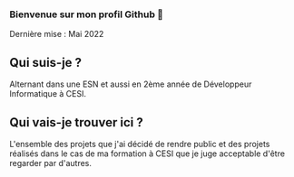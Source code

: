 ### Bienvenue sur mon profil Github 👋
Dernière mise : Mai 2022

## Qui suis-je ?
Alternant dans une ESN et aussi en 2ème année de Développeur Informatique à CESI. 

## Qui vais-je trouver ici ?
L'ensemble des projets que j'ai décidé de rendre public et des projets réalisés dans le cas de ma formation à CESI que je juge acceptable d'être regarder par d'autres.
